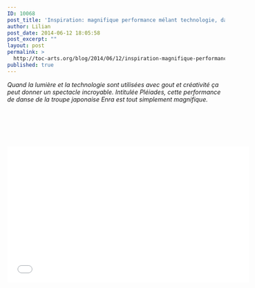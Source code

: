 ```yaml
---
ID: 10068
post_title: 'Inspiration: magnifique performance mélant technologie, danse, lumières'
author: Lilian
post_date: 2014-06-12 18:05:58
post_excerpt: ""
layout: post
permalink: >
  http://toc-arts.org/blog/2014/06/12/inspiration-magnifique-performance-melant-technologie-danse-lumieres/
published: true
---
```

*Quand la lumière et la technologie sont utilisées avec gout et créativité ça peut donner un spectacle incroyable. Intitulée Pléiades, cette performance de danse de la troupe japonaise Enra est tout simplement magnifique.* <h1 id="watch-headline-title" class="yt">
  <span id="eow-title" class="watch-title  yt-uix-expander-head" dir="ltr" title="enra &quot; pleiades &quot;"> </span>
</h1>

<iframe src="//www.youtube.com/embed/0813gcZ1Uw8" width="560" height="315" frameborder="0" allowfullscreen="allowfullscreen"></iframe>